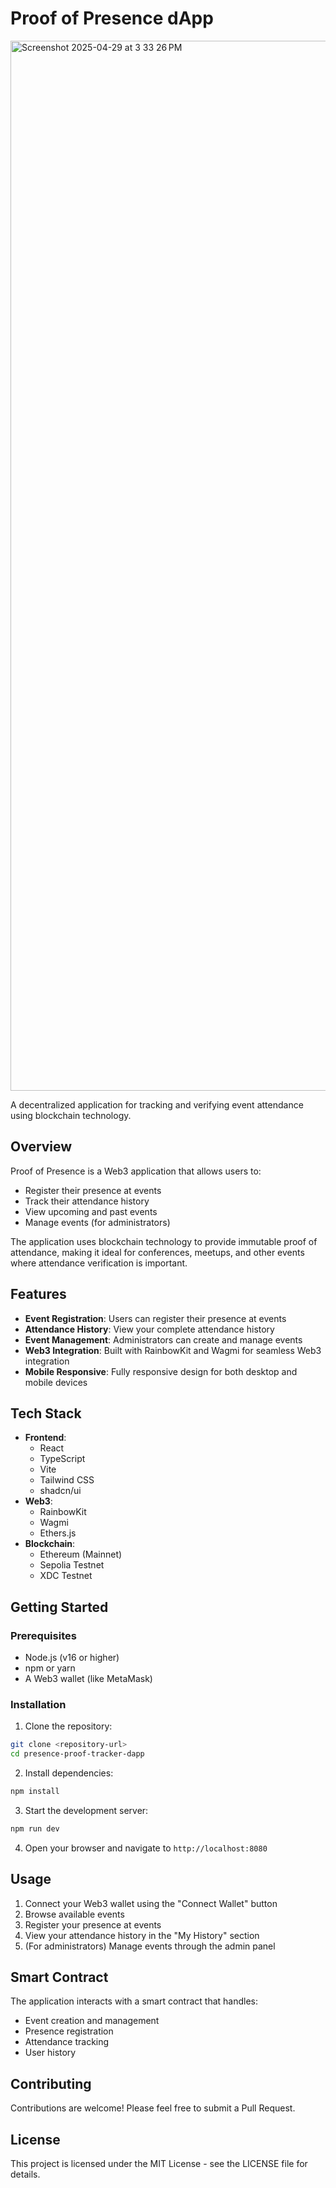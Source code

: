 # Proof of Presence dApp
<img width="1680" alt="Screenshot 2025-04-29 at 3 33 26 PM" src="https://github.com/user-attachments/assets/ce1dd791-a80f-435b-a7a8-015134b9ef32" />


A decentralized application for tracking and verifying event attendance using blockchain technology.

## Overview

Proof of Presence is a Web3 application that allows users to:

- Register their presence at events
- Track their attendance history
- View upcoming and past events
- Manage events (for administrators)

The application uses blockchain technology to provide immutable proof of attendance, making it ideal for conferences, meetups, and other events where attendance verification is important.

## Features

- **Event Registration**: Users can register their presence at events
- **Attendance History**: View your complete attendance history
- **Event Management**: Administrators can create and manage events
- **Web3 Integration**: Built with RainbowKit and Wagmi for seamless Web3 integration
- **Mobile Responsive**: Fully responsive design for both desktop and mobile devices

## Tech Stack

- **Frontend**:
  - React
  - TypeScript
  - Vite
  - Tailwind CSS
  - shadcn/ui
- **Web3**:
  - RainbowKit
  - Wagmi
  - Ethers.js
- **Blockchain**:
  - Ethereum (Mainnet)
  - Sepolia Testnet
  - XDC Testnet

## Getting Started

### Prerequisites

- Node.js (v16 or higher)
- npm or yarn
- A Web3 wallet (like MetaMask)

### Installation

1. Clone the repository:

```sh
git clone <repository-url>
cd presence-proof-tracker-dapp
```

2. Install dependencies:

```sh
npm install
```

3. Start the development server:

```sh
npm run dev
```

4. Open your browser and navigate to `http://localhost:8080`

## Usage

1. Connect your Web3 wallet using the "Connect Wallet" button
2. Browse available events
3. Register your presence at events
4. View your attendance history in the "My History" section
5. (For administrators) Manage events through the admin panel

## Smart Contract

The application interacts with a smart contract that handles:

- Event creation and management
- Presence registration
- Attendance tracking
- User history

## Contributing

Contributions are welcome! Please feel free to submit a Pull Request.

## License

This project is licensed under the MIT License - see the LICENSE file for details.
